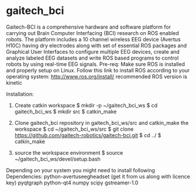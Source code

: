 # gaitech_bci

Gaitech-BCI is a comprehensive hardware and software platform for carrying out Brain Computer Interfacing (BCI) research on ROS enabled robots. The platform includes a 10 channel wireless EEG device (Avertus H10C) having dry electrodes along with set of essential ROS packages and Graphical User Interfaces to configure multiple EEG devices, create and analyze labeled EEG datasets and write ROS based programs to control robots by using real-time EEG signals.
Pre-req:
Make sure ROS is installed and properly setup on Linux. Follow this link to install ROS according to your operating system:
http://www.ros.org/install/
recommended ROS version is kinetic

Installation:
1. Create catkin workspace
$ mkdir -p ~/gaitech_bci_ws
$ cd gaitech_bci_ws
$ mkdir src
$ catkin_make

2. Clone gaitech_bci repository in gaitech_bci_ws/src and catkin_make the workspace
$ cd ~/gaitech_bci_ws/src
$ git clone https://github.com/gaitech-robotics/gaitech-bci.git
$ cd ../
$ catkin_make

3. source the workspace environment
$ source ~/gaitech_bci_ws/devel/setup.bash


Depending on your system you might need to install following Dependencies:
python-avertuseegheadset (get it from us along with licence key)
pyqtgraph 
python-qt4
numpy
scipy
gstreamer-1.0
